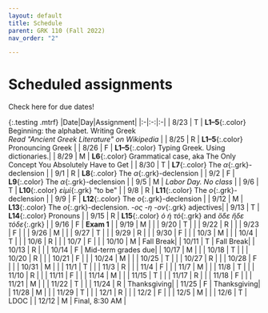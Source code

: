 ```yaml
---
layout: default
title: Schedule
parent: GRK 110 (Fall 2022)
nav_order: "2"

---
```

# Scheduled assignments

Check here for due dates!

{:.testing .mtrf}
|Date|Day|Assignment|
|:-|:-:|:-|
| 8/23 | T | **L1–5**{:.color} Beginning: the alphabet. Writing Greek<br>*Read "Ancient Greek Literature" on Wikipedia* |
| 8/25 | R | **L1–5**{:.color} Pronouncing Greek |
| 8/26 | F | **L1–5**{:.color} Typing Greek. Using dictionaries.|
| 8/29 | M | **L6**{:.color} Grammatical case, aka The Only Concept You Absolutely Have to Get |
| 8/30 | T | **L7**{:.color} The *α*{:.grk}-declension |
| 9/1 | R | **L8**{:.color} The *α*{:.grk}-declension |
| 9/2 | F | **L9**{:.color} The *α*{:.grk}-declension |
| 9/5 | M | *Labor Day. No class* |
| 9/6 | T | **L10**{:.color} *εἰμί*{:.grk} "to be" |
| 9/8 | R | **L11**{:.color} The *ο*{:.grk}-declension  |
| 9/9 | F | **L12**{:.color} The *ο*{:.grk}-declension   |
| 9/12 | M | **L13**{:.color} The *ο*{:.grk}-declension. *-ος -η -ον*{:.grk} adjectives|
| 9/13 | T | **L14**{:.color} Pronouns |
| 9/15 | R | **L15**{:.color} *ὁ ἡ τό*{:.grk} and *ὅδε ἥδε τόδε*{:.grk} |
| 9/16 | F | **Exam 1** |
| 9/19 | M | |
| 9/20 | T | |
| 9/22 | R | |
| 9/23 | F | |
| 9/26 | M | |
| 9/27 | T | |
| 9/29 | R | |
| 9/30 | F | |
| 10/3 | M | |
| 10/4 | T | |
| 10/6 | R | |
| 10/7 | F | |
| 10/10 | M | Fall Break|
| 10/11 | T | Fall Break|
| 10/13 | R | |
| 10/14 | F | Mid-term grades due|
| 10/17 | M | |
| 10/18 | T | |
| 10/20 | R | |
| 10/21 | F | |
| 10/24 | M | |
| 10/25 | T | |
| 10/27 | R | |
| 10/28 | F | |
| 10/31 | M | |
| 11/1 | T | |
| 11/3 | R | |
| 11/4 | F | |
| 11/7 | M | |
| 11/8 | T | |
| 11/10 | R | |
| 11/11 | F | |
| 11/14 | M | |
| 11/15 | T | |
| 11/17 | R | |
| 11/18 | F | |
| 11/21 | M | |
| 11/22 | T | |
| 11/24 | R | Thanksgiving|
| 11/25 | F | Thanksgiving|
| 11/28 | M | |
| 11/29 | T | |
| 12/1 | R | |
| 12/2 | F | |
| 12/5 | M | |
| 12/6 | T | LDOC |
| 12/12 | M | Final, 8:30 AM |